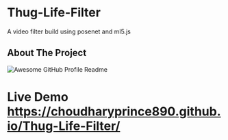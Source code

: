 # Thug-Life-Filter
A video filter build using posenet and ml5.js
## About The Project
<img alt="Awesome GitHub Profile Readme" src="/images/ezgif.com-crop.gif"> </img>

# Live Demo https://choudharyprince890.github.io/Thug-Life-Filter/
